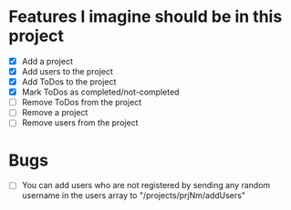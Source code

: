 # Features I imagine should be in this project

- [x] Add a project
- [x] Add users to the project
- [x] Add ToDos to the project
- [x] Mark ToDos as completed/not-completed
- [ ] Remove ToDos from the project
- [ ] Remove a project
- [ ] Remove users from the project

# Bugs
- [ ] You can add users who are not registered by sending any random username in the users array to "/projects/prjNm/addUsers"